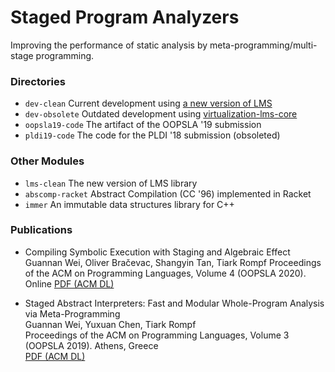 # Staged Program Analyzers

Improving the performance of static analysis by meta-programming/multi-stage programming.

### Directories

* `dev-clean` Current development using [a new version of LMS](https://github.com/TiarkRompf/lms-clean)
* `dev-obsolete` Outdated development using [virtualization-lms-core](https://github.com/TiarkRompf/virtualization-lms-core)
* `oopsla19-code` The artifact of the OOPSLA '19 submission
* `pldi19-code` The code for the PLDI '18 submission (obsoleted)

### Other Modules

* `lms-clean` The new version of LMS library
* `abscomp-racket` Abstract Compilation (CC '96) implemented in Racket
* `immer` An immutable data structures library for C++

### Publications

* Compiling Symbolic Execution with Staging and Algebraic Effect
  Guannan Wei, Oliver Bračevac, Shangyin Tan, Tiark Rompf
  Proceedings of the ACM on Programming Languages, Volume 4 (OOPSLA 2020). Online
  [PDF (ACM DL)](https://dl.acm.org/doi/10.1145/3428232)

* Staged Abstract Interpreters: Fast and Modular Whole-Program Analysis via Meta-Programming  
  Guannan Wei, Yuxuan Chen, Tiark Rompf  
  Proceedings of the ACM on Programming Languages, Volume 3 (OOPSLA 2019). Athens, Greece  
  [PDF (ACM DL)](https://dl.acm.org/doi/10.1145/3360552)

